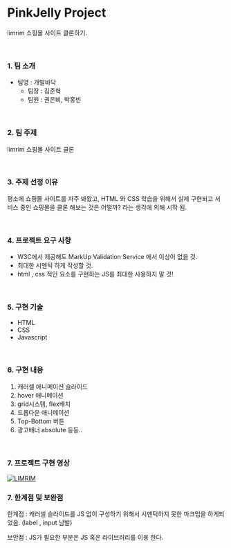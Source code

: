 # PinkJelly Project
limrim 쇼핑몰 사이트 클론하기.

<br/>

### 1. 팀 소개 

- 팀명 : 개발바닥
  - 팀장 : 김준혁
  - 팀원 : 권은비, 박홍빈

<br/>

### 2. 팀 주제

limrim 쇼핑몰 사이트 클론

<br/>

### 3. 주제 선정 이유

 평소에 쇼핑몰 사이트를 자주 봐왔고, HTML 와 CSS 학습을 위해서 실제 구현되고 서비스 중인 쇼핑몰을 클론 해보는 것은 어떨까? 라는 생각에 의해 시작 됨.

<br/>

### 4. 프로젝트 요구 사항

- W3C에서 제공해도 MarkUp Validation Service 에서 이상이 없을 것.
- 최대한 시멘틱 하게 작성할 것.
- html , css 적인 요소를 구현하는 JS를 최대한 사용하지 말 것!

<br/>

### 5. 구현 기술

- HTML
- CSS
- Javascript

<br/>

### 6.  구현 내용

1. 캐러셀 애니메이션 슬라이드 
2. hover 애니메이션 
3. grid시스템, flex배치 
4. 드롭다운 애니메이션 
5. Top-Bottom 버튼 
6. 광고배너 absolute 등등.. 

<br/>

### 7. 프로젝트 구현 영상

[![LIMRIM](https://user-images.githubusercontent.com/31315644/69479611-8f1e9d00-0e42-11ea-8a55-7fb3dc0bb943.jpeg)](https://www.youtube.com/watch?v=DvNmy-Iz9Sg&feature=youtu.be)
<br/>

### 7. 한계점 및 보완점 

한계점 : 캐러셀 슬라이드를 JS 없이 구성하기 위해서 시멘틱하지 못한 마크업을 하게되었음. (label , input 남발)

보안점 : JS가 필요한 부분은 JS 혹은 라이브러리를 이용 한다.

<br/>